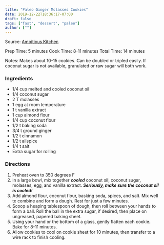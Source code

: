 ```yaml
---
title: "Paleo Ginger Molasses Cookies"
date: 2019-12-22T18:36:17-07:00
draft: false
tags: ["fast", "dessert", "paleo"]
author: [""]
---
```


Source: [Ambitious Kitchen](https://www.ambitiouskitchen.com/paleo-ginger-molasses-cookies/)

Prep Time: 5 minutes
Cook Time: 8-11 minutes
Total Time: 14 minutes

Notes:
Makes about 10-15 cookies. Can be doubled or tripled easily. If coconut sugar is not available, granulated or raw sugar will both work.

### Ingredients
- 1/4 cup melted and cooled coconut oil
- 1/4 coconut sugar
- 2 T molasses
- 1 egg at room temperature
- 1 t vanilla extract
- 1 cup almond flour
- 1/4 cup coconut flour
- 1/2 t baking soda
- 3/4 t ground ginger
- 1/2 t cinnamon
- 1/2 t allspice
- 1/4 t salt
- Extra sugar for rolling

### Directions
1. Preheat oven to 350 degrees F
1. In a large bowl, mix together ***cooled*** coconut oil, coconut sugar, molasses, egg, and vanilla extract. ***Seriously, make sure the coconut oil is cooled!***
1. Add almond flour, coconut flour, basking soda, spices, and salt. Mix well to combine and form a dough. Rest for just a few minutes.
1. Scoop a heaping tablespoon of dough, then roll between your hands to form a ball. Roll the ball in the extra sugar, if desired, then place on ungreased, papered baking sheet.
1. Using your hand or the bottom of a glass, gently flatten each cookie. Bake for 8-11 minutes.
1. Allow cookies to cool on cookie sheet for 10 minutes, then transfer to a wire rack to finish cooling.
